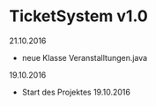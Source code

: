 # TicketSystem v1.0

21.10.2016
- neue Klasse Veranstalltungen.java

19.10.2016
- Start des Projektes 19.10.2016
